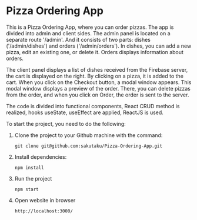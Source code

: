 # Pizza Ordering App
This is a Pizza Ordering App, where you can order pizzas. The app is divided into admin and client sides. The admin panel is located on a separate route '/admin'. And it consists of two parts: dishes ('/admin/dishes') and orders ('/admin/orders'). In dishes, you can add a new pizza, edit an existing one, or delete it. Orders displays information about orders. 

The client panel displays a list of dishes received from the Firebase server, the cart is displayed on the right. By clicking on a pizza, it is added to the cart. When you click on the Checkout button, a modal window appears. This modal window displays a preview of the order. There, you can delete pizzas from the order, and when you click on Order, the order is sent to the server.

The code is divided into functional components, React CRUD method is realized, hooks useState, useEffect are applied, ReactJS is used.

To start the project, you need to do the following:

1) Clone the project to your Github machine with the command:
   
   `git clone git@github.com:sakutaku/Pizza-Ordering-App.git`

2) Install dependencies:

   `npm install`

3) Run the project

   `npm start`

4) Open website in browser
   
   `http://localhost:3000/`
